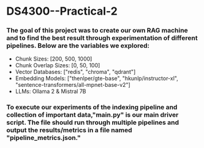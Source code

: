 # DS4300--Practical-2

### The goal of this project was to create our own RAG machine and to find the best result through experimentation of different pipelines. Below are the variables we explored:

* Chunk Sizes: [200, 500, 1000]
* Chunk Overlap Sizes: [0, 50, 100]
* Vector Databases: ["redis", "chroma", "qdrant"]
* Embedding Models: ["thenlper/gte-base", "hkunlp/instructor-xl", "sentence-transformers/all-mpnet-base-v2"]
* LLMs: Ollama 2 & Mistral 7B


### To execute our experiments of the indexing pipeline and collection of important data,"main.py" is our main driver script. The file should run through multiple pipelines and output the results/metrics in a file named "pipeline_metrics.json." 

